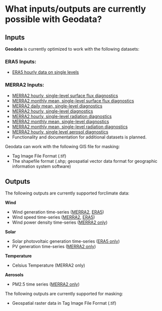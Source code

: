 # What inputs/outputs are currently possible with Geodata?

## Inputs

**Geodata** is currently optimized to work with the following datasets:

### ERA5 Inputs:

* [ERA5 hourly data on single levels](https://cds.climate.copernicus.eu/cdsapp#!/dataset/reanalysis-era5-single-levels?tab=overview)

### MERRA2 Inputs:

* [MERRA2 hourly, single-level surface flux diagnostics](https://disc.gsfc.nasa.gov/datasets/M2T1NXFLX_5.12.4/summary)
* [MERRA2 monthly mean, single-level surface flux diagnostics](https://disc.gsfc.nasa.gov/datasets/M2TMNXFLX_5.12.4/summary)
* [MERRA2 daily mean, single-level diagnostics](https://disc.gsfc.nasa.gov/datasets/M2SDNXSLV_5.12.4/summary)
* [MERRA2 hourly, single-level diagnostics](https://disc.gsfc.nasa.gov/datasets/M2T1NXSLV_5.12.4/summary)
* [MERRA2 hourly, single-level radiation diagnostics](https://disc.gsfc.nasa.gov/datasets/M2T1NXRAD_5.12.4/summary)
* [MERRA2 monthly mean, single-level diagnostics](https://disc.gsfc.nasa.gov/datasets/M2TMNXSLV_5.12.4/summary)
* [MERRA2 monthly mean, single-level radiation diagnostics](https://disc.gsfc.nasa.gov/datasets/M2TMNXRAD_5.12.4/summary)
* [MERRA2 hourly, single level aerosol diagnostics](https://disc.gsfc.nasa.gov/datasets/M2T1NXAER_5.12.4/summary)
* Functionality and documentation for additional datasets is planned.

Geodata can work with the following GIS file for masking:

* Tag Image File Format (.tif)
* The shapefile format (.shp; geospatial vector data format for geographic information system software)

## Outputs

The following outputs are currently supported forclimate data:




**Wind**

* Wind generation time-series ([MERRA2](https://github.com/east-winds/geodata/blob/master/doc/merra2/merra2_outputs.md#wind-generation-time-series), [ERA5](https://github.com/east-winds/geodata/blob/master/doc/era5/era5_outputs.md#wind-generation-time-series))
* Wind speed time-series ([MERRA2](https://github.com/east-winds/geodata/blob/master/doc/merra2/merra2_outputs.md#wind-speed-time-series), [ERA5](https://github.com/east-winds/geodata/blob/master/doc/era5/era5_outputs.md#wind-speed-time-series))
* Wind power density time-series ([MERRA2 only](https://github.com/east-winds/geodata/blob/master/doc/merra2/merra2_outputs.md#wind-power-density-time-series))


**Solar**

* Solar photovoltaic generation time-series ([ERA5 only](https://github.com/east-winds/geodata/blob/master/doc/era5/era5_outputs.md#solar-photovoltaic-generation-time-series))
* PV generation time-series ([MERRA2 only](https://github.com/east-winds/geodata/blob/master/doc/merra2/merra2_outputs.md#pv-generation-time-series))


**Temperature**

* Celsius Temperature (MERRA2 only)


**Aerosols**

* PM2.5 time series ([MERRA2 only](https://github.com/east-winds/geodata/blob/master/doc/merra2/merra2_outputs.md#pm25-time-series))




The following outputs are currently supported for masking:

* Geospatial raster data in Tag Image File Format (.tif)





